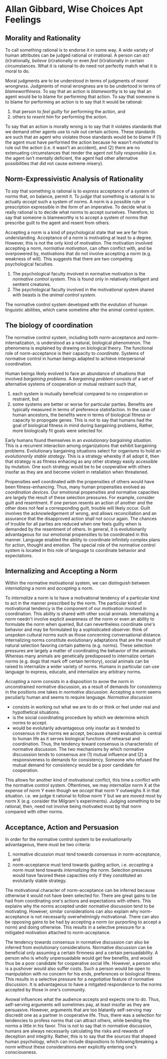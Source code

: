 # Allan Gibbard, Wise Choices Apt Feelings

## Morality and Rationality

To call something rational is to endorse it in some way. 
A wide variety of human attributes can be judged rational or irrational.
A person can *act* (ir)rationally, *believe* (ir)rationally or even *feel* (ir)rationally in certain circumstances. 
What it is rational to do need not perfectly match what it is moral to do. 

Moral judgments are to be understood in terms of judgments of *moral wrongness*. 
Judgments of moral wrongness are to be undertood in terms of *blameworthiness*. 
To say that an action is *blameworthy* is to say that an agent would be to blame for performing that action. 
To say that someone is to blame for performing an action is to say that it would be rational:
1. that person to *feel guilty* for performing the action, and
2. others to *resent him* for performing the action. 

To say that an action is morally wrong is to say that it violates standards that we demand other agents use to rule out certain actions. These standards are such that an agent who violates those standards would be to blame if (1) the agent must have performed the action because he wasn't *motivated* to rule out the action (i.e. it wasn't an accident), and (2) there are no extenuating circumstances that render the agent not fully *responsible* (i.e. the agent isn't mentally deficient, the agent had other alternative possibilities that did not cause extreme misery).

## Norm-Expressivistic Analysis of Rationality

To *say* that something is rational is to *express* acceptance of a system of norms that, on balance, permit it. 
To *judge* that something is rational is to actually *accept* such a system of norms. 
A norm is a possible rule or prescription expressible in the form of an imperative. 
To decide what is really rational is to decide what norms to accept ourselves. 
Therefore, to say that someone is blameworthy is to accept a system of norms that prescribe guilt to the agent and resent from others.

Accepting a norm is a kind of psychological state that we are far from understanding. 
Acceptance of a norm is motivating at least to a degree. 
However, this is not the only kind of motivation. 
The motivation involved accepting a norm, *normative motivation*, can often conflict with, and be overpowered by, motivations that do not involve accepting a norm (e.g. weakness of will). 
This suggests that there are two competing psychological faculties. 
1. 	The psychological faculty involved in normative motivation is the *normative control system*. 
	This is found only in relatively intelligent and sentient creatures. 
2. 	The psychological faculty involved in the motivational system shared with beasts is the *animal control system*.

The normative control system developed with the evolution of human linguistic abilities, which came sometime after the animal control system.

## The biology of coordination

The normative control system, including both norm-acceptance and norm-internalization, is understood as a natural, biological phenomenon. 
The phenomena is explained by drawing on biological theory. 
The functional role of norm-acceptance is their capacity to *coordinate*. 
Systems of normative control in human beings adapted to achieve interpersonal coordination.

Human beings likely evolved to face an abundance of situations that involved *bargaining problems*. 
A *bargaining problem* consists of a set of alternative systems of cooperation or mutual restraint such that, 
1. each system is mutually beneficial compared to no cooperation or restraint, but
2. some systems are better or worse for particular parties. 
Benefits are typically measured in terms of preference statisfaction. 
In the case of human ancestors, the benefits were in terms of biological fitness or capacity to propogate genes. 
	This is not to say that humans had the goal of biological fitness in mind during bargaining problems, 
	Rather, more biologically fit goals were selected for. 

Early humans found themselves in an *evolutionary bargaining situation*. 
	This is a recurrent interaction among organizations that exhibit bargaining problems. 
Evolutionary bargaining situations select for organisms to hold an *evolutionarily stable strategy*.
	This is a strategy whereby if all adopt it, then that strategy is as fitness enhacing as any other strategy easily accessible by mutation. 
One such strategy would be to be cooperative with others insofar as they are and become violent in retaliation when threatened.

Propensities well coordinated with the propensities of others would have been fitness-enhancing. 
Thus, many human propensities evolved as *coordination devices*. 
Our emotional propensities and normative capacities are largely the result of these selection pressures. 
For example, consider guilt and resentment. 
	If one person resents an action of another and the other does not feel a corresponding guilt, trouble will likely occur. 
	Guilt involves the acknowledgement of wrong, and allows reconciliation and an assurance that the disapproved action shall not occur again. 
	The chances of trouble for all parties are reduced when one feels guilty when is demanded by the resentment of others. 
In general, it is evolutionarily advantageous for our emotional propensities to be coordinated in this manner. 
Language enabled the ability to coordinate infinitely complex plans for action, thought and emotion. 
The special role of the normative control system is located in this role of language to coordinate behavior and expectations.

## Internalizing and Accepting a Norm

Within the normative motivational system, we can distinguish between *internalizing* a norm and *accepting* a norm. 

To *internalize* a norm is to have a motivational tendency of a particular kind to act in the manner prescribed by the norm. 
The particular kind of motivational tendency is the component of our motivation involved in coordination. 
This ability is shared with other social animals. 
Internalizing a norm needn't involve explicit awareness of the norm or even an ability to formulate the norm when queried, 
But can nevertheless coordinate one's behavior and may be formulated by a sophisticated observer.
	think of unspoken cultural norms such as those concerning conversational distance. 
Internalizing norms constitute evolutionary adaptations that are the result of natural selection favoring certain patterns (e.g. norms). 
These selection pressures are largely a matter of coordinating the behavior of the animals. 
Whereas many animals are genetically predisposed to internalize certain norms (e.g. dogs that mark off certain territory), social animals can be raised to internalize a wider variety of norms. 
Humans in particular can use language to express, educate, and internalize any arbitrary norms.

*Accepting* a norm consists in a disposition to avow the norm in unconstrained normative discussion, as a result of demands for consistency in the positions one takes in *normative discussion*. 
Accepting a norm seems peculiarly human and seems to require language. 
*Normative discussion* 
- consists in working out what we are to do or think or feel under real and hypothetical situations. 
- is the social coordinating procedure by which we determine which norms to accept. 
- would be evolutarily advantageous only insofar as it tended to consensus in the norms we accept, because shared evaluation is central to human life as it serves biological functions of rehearsal and coordination. 
Thus, the tendency toward consensus is characteristic of normative discussion. 
The two mechanisms by which normative discusssion tends to consensus are (1) mutual influence and (2) a responsiveness to demands for consistency. 
Someone who refused the mutual demand for consistency would be a poor candidate for cooperation.

This allows for another kind of motivational conflict, this time a conflict with the normative control system. 
Oftentimes, we may *internalize* norm X at the expense of norm Y even though we *accept* that norm Y outweighs X in that situation. 
i.e. we judge it rational to follow norm Y but we are moved most by norm X (e.g. consider the Milgram's experiments). 
Judging something to be rational, then, need not involve being motivated most by that norm compared with other norms.

## Acceptance, Action and Persuasion

In order for the normative control system to be evoluationarily advantageous, there must be two criteria: 
1. normative dicussion must tend towards consensus in norm-acceptance, and 
2. norm-acceptance must tend towards guiding action, i.e. *accepting* a norm must tend towards *internalizing* the norm. 
Selection pressures would have favored these capacities only if they constituted an evolutarily stable strategy. 

The motivational character of norm-acceptance can be inferred because otherwise it would not have been selected for. 
There are great gains to be had from coordinating one's actions and expectations with others. 
This explains why the norms accepted under normative discussion tend to be motivating. 
However, similar considerations can also explain why norm-acceptance is not necessarily overwhelmingly motivational. 
There can also be opposing gains to be had by accepting a norm (or purporting to accept a norm) and doing otherwise. 
This results in a selective pressure for a mitigated motivation attached to norm-acceptance.

The tendency towards consensus in normative discussion can also be inferred from evolutionary considerations. 
Normative discussion can be beneficial only assuming a certain firmness and a certain persuadability. 
A person who is wholly unpersuadable would get few benefits, and would thus be a poor candidate for cooperative social life. 
However, a person who is a pushover would also suffer costs. 
Such a person would be open to manipulation with no concern for his ends, preferences or biological fitness. 
This results in a selective pressure for a *negotiative* feature of normative discussion. 
It is advantageous to have a mitgated respondence to the norms accepted by those in one's community. 

Avowal influences what the audience accepts and expects one to do. 
Thus, self-serving arguments will sometimes pay, at least insofar as they are persuasive. 
However, arguments that are too blatantly self-serving may discredit one as a partner in cooperative life. 
Thus, there was a selection for tendencies to profess norms that can attract others, while bending the norms a little in his favor. 
This is not to say that in normative discussion, humans are always necessarily calculating the risks and rewards of deception and integrity. Rather, this is to say that the *sources* that shaped human psychology,
	which can include dispositions to following/breaking a norm without these considerations ever explicitly entering one's consciousness.